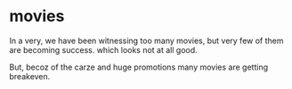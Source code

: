 # movies

In a very, we have been witnessing too many movies, but very few of them are becoming success.
which looks not at all good.

But, becoz of the carze and huge promotions many movies are getting breakeven.
